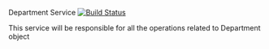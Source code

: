 
Department Service [![Build Status](https://travis-ci.org/repocloudsea/department-service.svg?branch=master)](https://travis-ci.org/repocloudsea/department-service)

This service will be responsible for all the operations related to Department object
